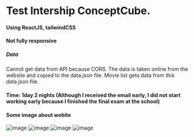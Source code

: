 # Test Intership ConceptCube.
#### Using ReactJS, tailwindCSS 
#### Not fully responsive 
##### Data
Cannot get data from API because CORS. The data is taken online from the website and copied to the data.json file. Movie list gets data from this data.json file.
#### Time: 1day 2 nights (Although I received the email early, I did not start working early because I finished the final exam at the school) 
#### Some image about webite
![image](https://user-images.githubusercontent.com/96834987/173490005-40e188bc-d805-417e-9f2d-322c03fb3a0c.png)
![image](https://user-images.githubusercontent.com/96834987/173490048-4e51f0cd-1163-4eaa-b22b-ebfb51ac5823.png)
![image](https://user-images.githubusercontent.com/96834987/173490086-fb3b3798-3d7c-42ca-b2bd-072e6ebef1f0.png)
![image](https://user-images.githubusercontent.com/96834987/173490096-a64e9daf-0830-43bb-aed6-86420edb3c43.png)
